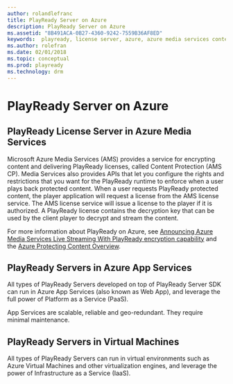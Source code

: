 ```yaml
---
author: rolandlefranc
title: PlayReady Server on Azure
description: PlayReady Server on Azure
ms.assetid: "8B491ACA-0B27-4360-9242-7559B36AF8ED"
keywords:  playready, license server, azure, azure media services content protection, ams
ms.author: rolefran
ms.date: 02/01/2018
ms.topic: conceptual
ms.prod: playready
ms.technology: drm
---
```


# PlayReady Server on Azure

## PlayReady License Server in Azure Media Services

Microsoft Azure Media Services (AMS) provides a service for encrypting content and delivering PlayReady licenses, called Content Protection (AMS CP). Media Services also provides APIs that let you configure the rights and restrictions that you want for the PlayReady runtime to enforce when a user plays back protected content. When a user requests PlayReady protected content, the player application will request a license from the AMS license service. The AMS license service will issue a license to the player if it is authorized. A PlayReady license contains the decryption key that can be used by the client player to decrypt and stream the content.

For more information about PlayReady on Azure, see [Announcing Azure Media Services Live Streaming With PlayReady encryption capability](https://azure.microsoft.com/en-us/blog/announcing-azure-media-services-live-streaming-with-playready-encryption-capability/) and the [Azure Protecting Content Overview](https://docs.microsoft.com/en-us/azure/media-services/media-services-content-protection-overview).


## PlayReady Servers in Azure App Services

All types of PlayReady Servers developed on top of PlayReady Server SDK can run in Azure App Services (also known as Web App), and leverage the full power of Platform as a Service (PaaS).

App Services are scalable, reliable and geo-redundant. They require minimal maintenance.


## PlayReady Servers in Virtual Machines

All types of PlayReady Servers can run in virtual environments such as Azure Virtual Machines and other virtualization engines, and leverage the power of Infrastructure as a Service (IaaS).
